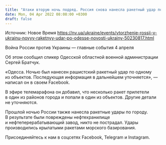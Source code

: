 ```yaml
---
title: "Атаки вторую ночь подряд. Россия снова нанесла ракетный удар по Одессе — ОВА"
date: Mon, 04 Apr 2022 08:08:00 +0300
draft: false
---
```

Источник: Новое Время https://nv.ua/ukraine/events/vtorzhenie-rossii-v-ukrainu-novyy-raketnyy-udar-po-odesse-novosti-ukrainy-50230817.html


Война России против Украины — главные события 4 апреля

Об этом сообщил спикер Одесской областной военной администрации Сергей Братчук.

«Одесса. Ночью был нанесен рашистский ракетный удар по одному из объектов. Последующая информация в дальнейшем уточняется», — написал он в своем Facebook.

 В эфире телемарафона он добавил, что несколько ракет прилетели в один из районов города и попали в один из объектов. Другие детали не уточняются.

 Прошлой ночью России также нанесла ракетные удары по городу. В результате были повреждены нефтехранилище и нефтеперерабатывающий завод, никто не пострадал. Удары производились крылатыми ракетами морского базирования.

Присоединяйтесь к нам в соцсетях Facebook, Telegram и Instagram.
